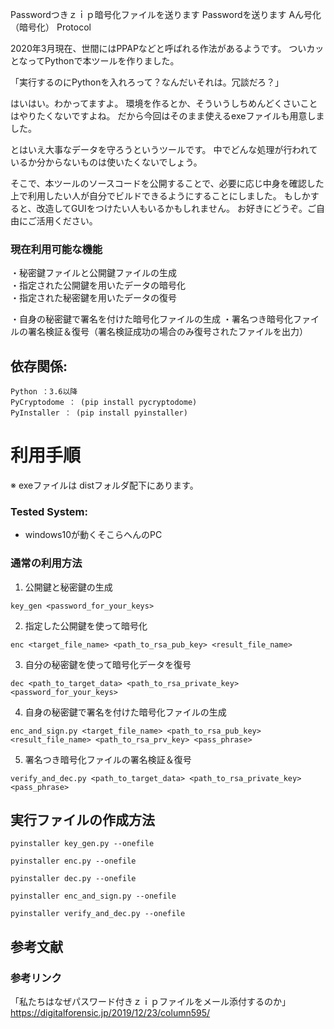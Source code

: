 
Passwordつきｚｉｐ暗号化ファイルを送ります
Passwordを送ります
Aん号化（暗号化）
Protocol

2020年3月現在、世間にはPPAPなどと呼ばれる作法があるようです。
ついカッとなってPythonで本ツールを作りました。

「実行するのにPythonを入れろって？なんだいそれは。冗談だろ？」

はいはい。わかってますよ。
環境を作るとか、そういうしちめんどくさいことはやりたくないですよね。
だから今回はそのまま使えるexeファイルも用意しました。

とはいえ大事なデータを守ろうというツールです。
中でどんな処理が行われているか分からないものは使いたくないでしょう。

そこで、本ツールのソースコードを公開することで、必要に応じ中身を確認した上で利用したい人が自分でビルドできるようにすることにしました。
もしかすると、改造してGUIをつけたい人もいるかもしれません。
お好きにどうぞ。ご自由にご活用ください。


### 現在利用可能な機能

・秘密鍵ファイルと公開鍵ファイルの生成  
・指定された公開鍵を用いたデータの暗号化  
・指定された秘密鍵を用いたデータの復号  

・自身の秘密鍵で署名を付けた暗号化ファイルの生成
・署名つき暗号化ファイルの署名検証＆復号（署名検証成功の場合のみ復号されたファイルを出力）

## 依存関係:

    Python ：3.6以降
    PyCryptodome ： (pip install pycryptodome)
    PyInstaller ： (pip install pyinstaller)


# 利用手順

※ exeファイルは distフォルダ配下にあります。

### Tested System:
* windows10が動くそこらへんのPC

### 通常の利用方法
1. 公開鍵と秘密鍵の生成

```bash:
key_gen <password_for_your_keys>
```

2. 指定した公開鍵を使って暗号化


```bash:
enc <target_file_name> <path_to_rsa_pub_key> <result_file_name>
```

3. 自分の秘密鍵を使って暗号化データを復号

```bash:
dec <path_to_target_data> <path_to_rsa_private_key> <password_for_your_keys>
```

4. 自身の秘密鍵で署名を付けた暗号化ファイルの生成

```bash:
enc_and_sign.py <target_file_name> <path_to_rsa_pub_key> <result_file_name> <path_to_rsa_prv_key> <pass_phrase>
```

5. 署名つき暗号化ファイルの署名検証＆復号

```bash:
verify_and_dec.py <path_to_target_data> <path_to_rsa_private_key> <pass_phrase>
```


## 実行ファイルの作成方法

```bash:
pyinstaller key_gen.py --onefile
```

```bash:
pyinstaller enc.py --onefile
```

```bash:
pyinstaller dec.py --onefile
```

```bash:
pyinstaller enc_and_sign.py --onefile
```

```bash:
pyinstaller verify_and_dec.py --onefile
```

## 参考文献

### 参考リンク

「私たちはなぜパスワード付きｚｉｐファイルをメール添付するのか」
https://digitalforensic.jp/2019/12/23/column595/



